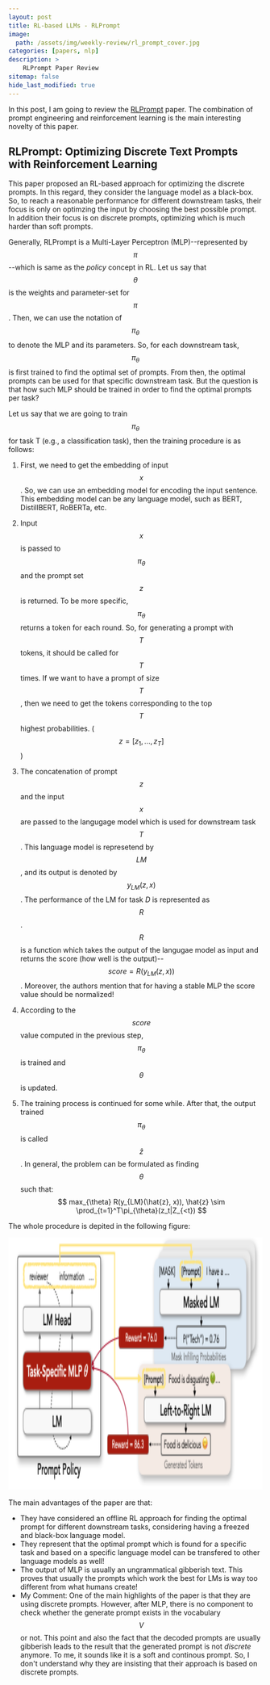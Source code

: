 ```yaml
---
layout: post
title: RL-based LLMs - RLPrompt
image: 
  path: /assets/img/weekly-review/rl_prompt_cover.jpg
categories: [papers, nlp]
description: >
    RLPrompt Paper Review
sitemap: false
hide_last_modified: true
---
```


In this post, I am going to review the [RLPrompt][rlPrompt] paper. The combination of prompt engineering and reinforcement learning is the main interesting novelty of this paper.

## RLPrompt: Optimizing Discrete Text Prompts with Reinforcement Learning 


This paper proposed an RL-based approach for optimizing the discrete prompts. In this regard, they consider the language model as a black-box. So, to reach a reasonable performance for different downstream tasks, their focus is only on optimzing the input by choosing the best possible prompt. In addition their focus is on discrete prompts, optimizing which is much harder than soft prompts.

Generally, RLPrompt is a Multi-Layer Perceptron (MLP)--represented by $$\pi$$--which is same as the <i>policy</i> concept in RL. Let us say that $$\theta$$ is the weights and parameter-set for $$\pi$$. Then, we can use the notation of $$\pi_{\theta}$$ to denote the MLP and its parameters. So, for each downstream task, $$\pi_{\theta}$$ is first trained to find the optimal set of prompts. From then, the optimal prompts can be used for that specific downstream task. But the question is that how such MLP should be trained in order to find the optimal prompts per task?

Let us say that we are going to train $$\pi_{\theta}$$ for task T (e.g., a classification task), then the training procedure is as follows:

1. First, we need to get the embedding of input $$x$$. So, we can use an embedding model for encoding the input sentence. This embedding model can be any language model, such as BERT, DistillBERT, RoBERTa, etc.

1. Input $$x$$ is passed to $$\pi_{\theta}$$ and the prompt set $$z$$ is returned. To be more specific, $$\pi_{\theta}$$ returns a token for each round. So, for generating a prompt with $$T$$ tokens, it should be called for $$T$$ times. If we want to have a prompt of size $$T$$, then we need to get the tokens corresponding to the top $$T$$ highest probabilities. ($$z = [z_1, ..., z_T]$$)

1. The concatenation of prompt $$z$$ and the input $$x$$ are passed to the langugage model which is used for downstream task $$T$$. This language model is represetend by $$LM$$, and its output is denoted by $$y_{LM}(z, x)$$. The performance of the LM for task $D$ is represented as $$R$$. $$R$$ is a function which takes the output of the langugae model as input and returns the score (how well is the output)--$$score = R(y_{LM}(z, x))$$. Moreover, the authors mention that for having a stable MLP the score value should be normalized!

1. According to the $$score$$ value computed in the previous step, $$\pi_{\theta}$$ is trained and $$\theta$$ is updated.

1. The training process is continued for some while. After that, the output trained $$\pi_{\theta}$$ is called $$\hat{z}$$. In general, the problem can be formulated as finding $$\theta$$ such that:
$$
max_{\theta} R(y_{LM}(\hat{z}, x)), \hat{z} \sim \prod_{t=1}^T\pi_{\theta}(z_t|Z_{<t})
$$

 
The whole procedure is depited in the following figure:

<p style="text-align:center;"><img src="/assets/img/rlprompt_architecture.png" alt="RLPrompt Overview" width="700" height="500"></p>

The main advantages of the paper are that:
* They have considered an offline RL approach for finding the optimal prompt for different downstream tasks, considering having a freezed and black-box language model.
* They represent that the optimal prompt which is found for a specific task and based on a specific language model can be transfered to other language models as well!
* The output of MLP is usually an ungrammatical gibberish text. This proves that usually the prompts which work the best for LMs is way too different from what humans create!
* My Comment: One of the main highlights of the paper is that they are using discrete prompts. However, after MLP, there is no component to check whether the generate prompt exists in the vocabulary $$V$$ or not. This point and also the fact that the decoded prompts are usually gibberish leads to the result that the generated prompt is not <i>discrete</i> anymore. To me, it sounds like it is a soft and continous prompt. So, I don't understand why they are insisting that their approach is based on discrete prompts.

[RLPrompt]: https://arxiv.org/pdf/2205.12548.pdf
